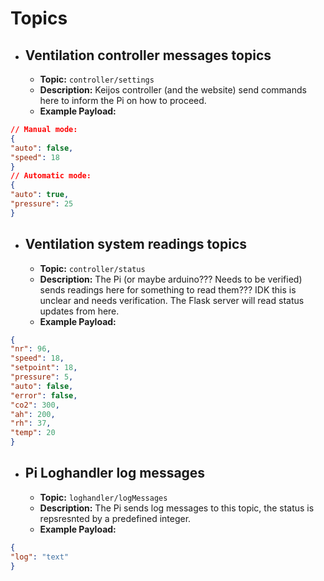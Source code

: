 # Topics

- ##  **Ventilation controller messages topics**
    -   **Topic:** `controller/settings`
    -   **Description:** Keijos controller (and the website) send commands here to inform the Pi on how to proceed.
    -   **Example Payload:** 
```json
// Manual mode:
{
"auto": false,
"speed": 18
}
// Automatic mode:
{
"auto": true,
"pressure": 25
}
```
- ##  **Ventilation system readings topics**
    -   **Topic:** `controller/status`
    -   **Description:** The Pi (or maybe arduino??? Needs to be verified) sends readings here for something to read them??? IDK this is unclear and needs verification. The Flask server will read status updates from here.
    -   **Example Payload:** 
```json
{
"nr": 96,
"speed": 18,
"setpoint": 18,
"pressure": 5,
"auto": false,
"error": false,
"co2": 300,
"ah": 200,
"rh": 37,
"temp": 20 
}
```
- ##  **Pi Loghandler log messages**
    -   **Topic:** `loghandler/logMessages`
    -   **Description:** The Pi sends log messages to this topic, the status is repsresnted by a predefined integer.
    -   **Example Payload:** 
```json
{
"log": "text"
}
```